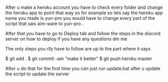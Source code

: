 After u make a heroku account you have to check every folder and change the heroku app to point that way so for example so lets say the heroku app name you made is yun-pro you would have to change every part of the script that sais aim-ware to yun-pro .

After that you have to go to Deploy tab and follow the steps in the discord server on how to deploy if you have any questions dm me

The only steps you rlly have to follow are up to the part where it says

$ git add .
$ git commit -am "make it better"
$ git push heroku master

After u do that for the first time you can just run update.bat after u update the script to update the server